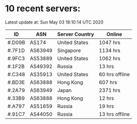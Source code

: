 # 10 recent servers:

Latest update at: Sun May 03 18:10:14 UTC 2020

| ID | ASN | Server Country | Online |
| -- | --- | -------------- | ------ |
| #.D09B | AS174 | United States | 1047 hrs |
| #.7F1D | AS63949 | Singapore | 1134 hrs |
| #.9FC3 | AS53889 | United States | 1062 hrs |
| #.1F2B | AS49392 | Russia | 13 hrs |
| #.C348 | AS35913 | United States | 60 hrs offline |
| #.BD3E | AS63888 | Hong Kong | 607 hrs |
| #.2A79 | AS63949 | Japan | 2371 hrs |
| #.33B9 | AS63888 | Hong Kong | 12 hrs |
| #.A797 | AS51659 | Russia | 19 hrs |
| #.91C7 | AS44050 | Russia | 13 hrs offline |

